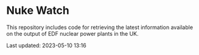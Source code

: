 # Nuke Watch

This repository includes code for retrieving the latest information available on the output of EDF nuclear power plants in the UK.

Last updated: 2023-05-10 13:16